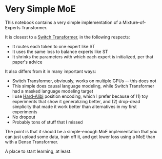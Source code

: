# Very Simple MoE

This notebook contains a very simple implementation of a Mixture-of-Experts Transformer.

It is closest to a [Switch Transformer](https://arxiv.org/abs/2101.03961), in the following respects:
- It routes each token to one expert like ST
- It uses the same loss to balance experts like ST
- It shrinks the parameters with which each expert is initialized, per that paper's advice

It also differs from it in many important ways:
- Switch Transformer, obviously, works on multiple GPUs -- this does not
- This simple does causal language modeling, while Switch Transformer had a masked language modeling target
- I use [Hard-Alibi](https://arxiv.org/pdf/2402.01032.pdf) position encoding, which I prefer because of (1) toy experiments that show it generalizing better, and (2) drop-dead simplicity that made it work better than alternatives in my first experiments
- No dropout
- Probably tons of stuff that I missed

The point is that it should be a simple-enough MoE implementation that you can just upload some data, train off it, and get lower loss using a MoE than with a Dense Transformer.

A place to start learning, at least.
